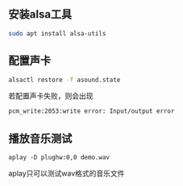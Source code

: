## 安装alsa工具
```bash
sudo apt install alsa-utils
```
## 配置声卡

```bash
alsactl restore -f asound.state
```

若配置声卡失败，则会出现
```bash
pcm_write:2053:write error: Input/output error

```
## 播放音乐测试
```
aplay -D plughw:0,0 demo.wav
```
aplay只可以测试wav格式的音乐文件

